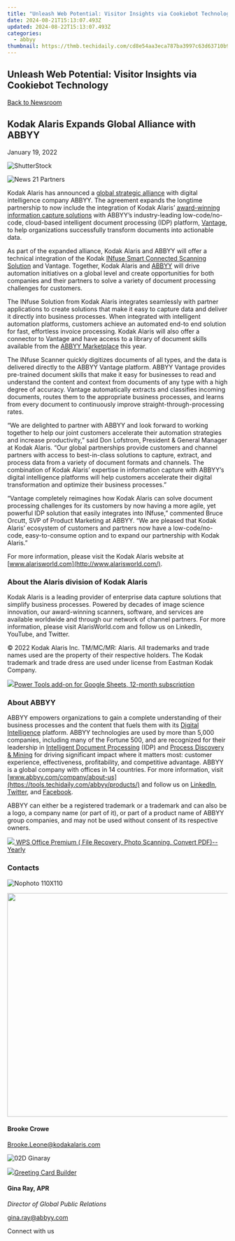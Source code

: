 ```yaml
---
title: "Unleash Web Potential: Visitor Insights via Cookiebot Technology"
date: 2024-08-21T15:13:07.493Z
updated: 2024-08-22T15:13:07.493Z
categories:
  - abbyy
thumbnail: https://thmb.techidaily.com/cd8e54aa3eca787ba3997c63d63710b97ceb4c1f05d7d6cac870afba65fb3588.jpg
---
```


## Unleash Web Potential: Visitor Insights via Cookiebot Technology

[Back to Newsroom](https://tools.techidaily.com/abbyy/products/)

## Kodak Alaris Expands Global Alliance with ABBYY

January 19, 2022

![ShutterStock](https://content.abbyy.com/-/media/project/abbyy/abbyy/branchtemplates/shutterstock_1272462163_1296-x-729.jpg?h=729&iar=0&w=1296)

![News 21 Partners](https://static1.abbyy.com/abbyycommedia/33676/news-21-partners.jpg) 

Kodak Alaris has announced a [global strategic alliance](https://www.alarisworld.com/landing-page/global-alliance-partners?utm%5Fsource=pr&utm%5Fmedium=pressrelease&utm%5Fcampaign=ABBYY) with digital intelligence company ABBYY. The agreement expands the longtime partnership to now include the integration of Kodak Alaris’ [award-winning information capture solutions](https://www.alarisworld.com/about-us/newsroom/2021/2021-bli-scanner-line-of-the-year?utm%5Fsource=pr&utm%5Fmedium=pressrelease&utm%5Fcampaign=ABBYY) with ABBYY’s industry-leading low-code/no-code, cloud-based intelligent document processing (IDP) platform, [Vantage](https://tools.techidaily.com/abbyy/products/), to help organizations successfully transform documents into actionable data.

As part of the expanded alliance, Kodak Alaris and ABBYY will offer a technical integration of the Kodak [INfuse Smart Connected Scanning Solution](https://www.alarisworld.com/landing-page/infuse-smart-connected-scanning?utm%5Fsource=pr&utm%5Fmedium=pressrelease&utm%5Fcampaign=ABBYY) and Vantage. Together, Kodak Alaris and [ABBYY](https://tools.techidaily.com/abbyy/products/) will drive automation initiatives on a global level and create opportunities for both companies and their partners to solve a variety of document processing challenges for customers.

The INfuse Solution from Kodak Alaris integrates seamlessly with partner applications to create solutions that make it easy to capture data and deliver it directly into business processes. When integrated with intelligent automation platforms, customers achieve an automated end-to end solution for fast, effortless invoice processing. Kodak Alaris will also offer a connector to Vantage and have access to a library of document skills available from the [ABBYY Marketplace](https://tools.techidaily.com/abbyy/products/) this year.

The INfuse Scanner quickly digitizes documents of all types, and the data is delivered directly to the ABBYY Vantage platform. ABBYY Vantage provides pre-trained document skills that make it easy for businesses to read and understand the content and context from documents of any type with a high degree of accuracy. Vantage automatically extracts and classifies incoming documents, routes them to the appropriate business processes, and learns from every document to continuously improve straight-through-processing rates.

“We are delighted to partner with ABBYY and look forward to working together to help our joint customers accelerate their automation strategies and increase productivity,” said Don Lofstrom, President & General Manager at Kodak Alaris. “Our global partnerships provide customers and channel partners with access to best-in-class solutions to capture, extract, and process data from a variety of document formats and channels. The combination of Kodak Alaris’ expertise in information capture with ABBYY’s digital intelligence platforms will help customers accelerate their digital transformation and optimize their business processes.”

 “Vantage completely reimagines how Kodak Alaris can solve document processing challenges for its customers by now having a more agile, yet powerful IDP solution that easily integrates into INfuse,” commented Bruce Orcutt, SVP of Product Marketing at ABBYY. “We are pleased that Kodak Alaris’ ecosystem of customers and partners now have a low-code/no-code, easy-to-consume option and to expand our partnership with Kodak Alaris.”

For more information, please visit the Kodak Alaris website at [www.alarisworld.com](http://www.alarisworld.com/).

### About the Alaris division of Kodak Alaris

Kodak Alaris is a leading provider of enterprise data capture solutions that simplify business processes. Powered by decades of image science innovation, our award-winning scanners, software, and services are available worldwide and through our network of channel partners. For more information, please visit AlarisWorld.com and follow us on LinkedIn, YouTube, and Twitter.

© 2022 Kodak Alaris Inc. TM/MC/MR: Alaris. All trademarks and trade names used are the property of their respective holders. The Kodak trademark and trade dress are used under license from Eastman Kodak Company.

<!-- affiliate ads begin -->
<a href="https://secure.2checkout.com/order/checkout.php?PRODS=4721564&QTY=1&AFFILIATE=108875&CART=1"><img src="https://secure.avangate.com/images/merchant/c14a8df1e1b4d5297e9cb30cb34d5a00/products/copy_power-tools-48.png" border="0">Power Tools add-on for Google Sheets, 12-month subscription</a>
<!-- affiliate ads end -->
### About ABBYY

ABBYY empowers organizations to gain a complete understanding of their business processes and the content that fuels them with its [Digital Intelligence](https://tools.techidaily.com/abbyy/products/) platform. ABBYY technologies are used by more than 5,000 companies, including many of the Fortune 500, and are recognized for their leadership in [Intelligent Document Processing](https://tools.techidaily.com/abbyy/products/) (IDP) and [Process Discovery & Mining](https://tools.techidaily.com/abbyy/products/) for driving significant impact where it matters most: customer experience, effectiveness, profitability, and competitive advantage. ABBYY is a global company with offices in 14 countries. For more information, visit [www.abbyy.com/company/about-us](https://tools.techidaily.com/abbyy/products/) and follow us on [LinkedIn](https://www.linkedin.com/company/abbyy/ "ABBYY - LinkedIn"), [Twitter](https://twitter.com/abbyy%5Fsoftware "ABBYY - Twitter"), and [Facebook](https://www.facebook.com/ABBYYsoft "ABBYY - Facebook").

ABBYY can either be a registered trademark or a trademark and can also be a logo, a company name (or part of it), or part of a product name of ABBYY group companies, and may not be used without consent of its respective owners.

<!-- affiliate ads begin -->
<a href="https://secure.2checkout.com/order/checkout.php?PRODS=38729081&QTY=1&AFFILIATE=108875&CART=1"><img src="https://website-prod.cache.wpscdn.com/img/wps-office-pdf-editor-1x.890dbda.png" border="0">
WPS Office Premium ( File Recovery, Photo Scanning, Convert PDF)--Yearly</a>
<!-- affiliate ads end -->
### Contacts

![Nophoto 110X110](https://static4.abbyy.com/abbyycommedia/34370/nophoto-110x110.png)

<!-- affiliate ads begin -->
<a href="https://ephamedtechinc.pxf.io/c/5597632/2095369/26400" target="_top" id="2095369"><img src="//a.impactradius-go.com/display-ad/26400-2095369" border="0" alt="" width="1024" height="512"/></a><img height="0" width="0" src="https://imp.pxf.io/i/5597632/2095369/26400" style="position:absolute;visibility:hidden;" border="0" />
<!-- affiliate ads end -->
#### Brooke Crowe

[Brooke.Leone@kodakalaris.com](https://tools.techidaily.com/abbyy/products/)

![02D Ginaray](https://static2.abbyy.com/abbyycommedia/23662/02d-ginaray.png)

<!-- affiliate ads begin -->
<a href="https://secure.2checkout.com/order/checkout.php?PRODS=2067133&QTY=1&AFFILIATE=108875&CART=1"><img src="https://www.pearlmountainsoft.com/n_img/product/gcb/banScrn.jpg" border="0">Greeting Card Builder</a>
<!-- affiliate ads end -->
#### Gina Ray, APR

_Director of Global Public Relations_

[gina.ray@abbyy.com](https://tools.techidaily.com/abbyy/products/)

Connect with us

<ins class="adsbygoogle"
     style="display:block"
     data-ad-format="autorelaxed"
     data-ad-client="ca-pub-7571918770474297"
     data-ad-slot="1223367746"></ins>



<ins class="adsbygoogle"
     style="display:block"
     data-ad-client="ca-pub-7571918770474297"
     data-ad-slot="8358498916"
     data-ad-format="auto"
     data-full-width-responsive="true"></ins>
